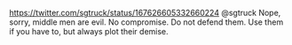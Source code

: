 https://twitter.com/sgtruck/status/167626605332660224 @sgtruck Nope, sorry, middle men are evil. No compromise. Do not defend them. Use them if you have to, but always plot their demise.